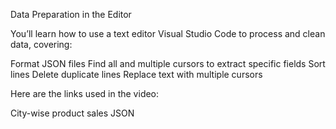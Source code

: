 Data Preparation in the Editor

You’ll learn how to use a text editor Visual Studio Code to process and clean data, covering:

Format JSON files
Find all and multiple cursors to extract specific fields
Sort lines
Delete duplicate lines
Replace text with multiple cursors

Here are the links used in the video:

City-wise product sales JSON